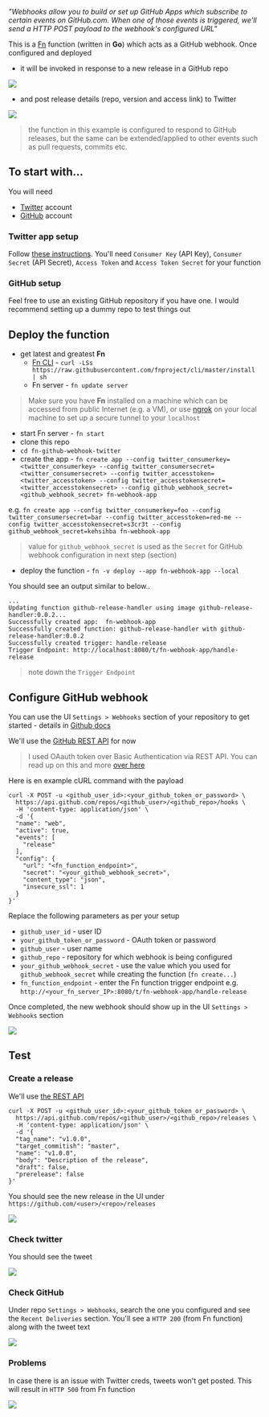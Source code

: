 *"Webhooks allow you to build or set up GitHub Apps which subscribe to certain events on GitHub.com. When one of those events is triggered, we'll send a HTTP POST payload to the webhook's configured URL"*

This is a [Fn](https://github.com/fnproject/cli) function (written in **Go**) which acts as a GitHub webhook. Once configured and deployed

- it will be invoked in response to a new release in a GitHub repo 

![](images/rel_.JPG)


- and post release details (repo, version and access link) to Twitter

![](images/success_tweet.JPG)

> the function in this example is configured to respond to GitHub releases, but the same can be extended/applied to other events such as pull requests, commits etc.

## To start with...

You will need

- [Twitter](https://twitter.com/) account
- [GitHub](https://github.com/) account

### Twitter app setup

Follow [these instructions](https://apps.twitter.com/). You'll need `Consumer Key` (API Key), `Consumer Secret` (API Secret), `Access Token` and `Access Token Secret` for your function

### GitHub setup

Feel free to use an existing GitHub repository if you have one. I would recommend setting up a dummy repo to test things out

## Deploy the function

- get latest and greatest **Fn**
    - [Fn CLI](https://github.com/fnproject/cli) - `curl -LSs https://raw.githubusercontent.com/fnproject/cli/master/install | sh`
    - Fn server - `fn update server`

> Make sure you have **Fn** installed on a machine which can be accessed from public Internet (e.g. a VM), or use [ngrok](https://ngrok.com/) on your local machine to set up a secure tunnel to your `localhost`

- start Fn server - `fn start`
- clone this repo
- `cd fn-github-webhook-twitter`
- create the app - `fn create app --config twitter_consumerkey=<twitter_consumerkey> --config twitter_consumersecret=<twitter_consumersecret> --config twitter_accesstoken=<twitter_accesstoken> --config twitter_accesstokensecret=<twitter_accesstokensecret> --config github_webhook_secret=<github_webhook_secret> fn-webhook-app` 

e.g. `fn create app --config twitter_consumerkey=foo --config twitter_consumersecret=bar --config twitter_accesstoken=red-me --config twitter_accesstokensecret=s3cr3t --config github_webhook_secret=kehsihba fn-webhook-app`

> value for `github_webhook_secret` is used as the `Secret` for GitHub webhook configuration in next step (section)

- deploy the function - `fn -v deploy --app fn-webhook-app --local`

You should see an output similar to below..


    ...
    Updating function github-release-handler using image github-release-handler:0.0.2...
    Successfully created app:  fn-webhook-app
    Successfully created function: github-release-handler with github-release-handler:0.0.2
    Successfully created trigger: handle-release
    Trigger Endpoint: http://localhost:8080/t/fn-webhook-app/handle-release

> note down the `Trigger Endpoint`

## Configure GitHub webhook

You can use the UI `Settings > Webhooks` section of your repository to get started - details in [Github docs](https://developer.github.com/)

We'll use the [GitHub REST API](https://developer.github.com/v3/repos/hooks/#create-a-hook) for now

> I used OAauth token over Basic Authentication via REST API. You can read up on this and more [over here](https://developer.github.com/v3/auth/)

Here is en example cURL command with the payload


	curl -X POST -u <github_user_id>:<your_github_token_or_password> \
	  https://api.github.com/repos/<github_user>/<github_repo>/hooks \
	  -H 'content-type: application/json' \
	  -d '{
	  "name": "web",
	  "active": true,
	  "events": [
	    "release"
	  ],
	  "config": {
	    "url": "<fn_function_endpoint>",
	    "secret": "<your_github_webhook_secret>",
	    "content_type": "json",
	    "insecure_ssl": 1
	  }
	}'

Replace the following parameters as per your setup

- `github_user_id` - user ID
- `your_github_token_or_password` - OAuth token or password
- `github_user` - user name
- `github_repo` - repository for which webhook is being configured
- `your_github_webhook_secret` - use the value which you used for `github_webhook_secret` while creating the function (`fn create...`)
- `fn_function_endpoint` - enter the Fn function trigger endpoint e.g. `http://<your_fn_server_IP>:8080/t/fn-webhook-app/handle-release`

Once completed, the new webhook should show up in the UI `Settings > Webhooks` section

![](images/hook4.jpg)

## Test

### Create a release

We'll use [the REST API](https://developer.github.com/v3/repos/releases/#create-a-release)

	curl -X POST -u <github_user_id>:<your_github_token_or_password> \
	  https://api.github.com/repos/<github_user>/<github_repo>/releases \
	  -H 'content-type: application/json' \
	  -d '{
	  "tag_name": "v1.0.0",
	  "target_commitish": "master",
	  "name": "v1.0.0",
	  "body": "Description of the release",
	  "draft": false,
	  "prerelease": false
	}'

You should see the new release in the UI under `https://github.com/<user>/<repo>/releases` 

![](images/rel_.JPG)

### Check twitter

You should see the tweet

![](images/success_tweet.JPG)

### Check GitHub

Under repo `Settings > Webhooks`, search the one you configured and see the `Recent Deliveries` section. You'll see a `HTTP 200` (from Fn function) along with the tweet text

![](images/success_ghub.jpg)

### Problems
In case there is an issue with Twitter creds, tweets won't get posted. This will result in `HTTP 500` from Fn function

![](images/error.jpg)
